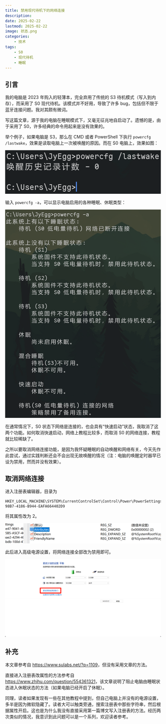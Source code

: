```yaml
---
title: 禁用现代待机下的网络连接
description: 
date: 2025-02-22
lastmod: 2025-02-22
image: 状态.png
categories:
    - 技术
tags:
    - S0
    - 现代待机
    - 睡眠
---
```


## 引言

我的电脑是 2023 年购入的轻薄本，完全弃用了传统的 S3 待机模式（写入到内存），而采用了 S0 现代待机。该模式并不好用，导致了许多 bug，包括但不限于蓝牙连接问题。我对其颇有微词。

写这篇文章，源于我的电脑在睡眠模式下，又毫无征兆地自启动了。遗憾的是，由于采用了 S0，许多经典的命令用起来是没有效果的。

举个例子，如果电脑是 S3，那么在 CMD 或者 PowerShell 下执行 `powercfg /lastwake`，效果是读取电脑上一次被唤醒的原因。而在 S0 电脑上，效果如图：

![命令](命令.png)

输入 `powercfg -a`，可以显示电脑启用的各种睡眠、休眠类型：

![状态](状态.png)

在通常情况下，S0 状态下网络是连接的，也会具有“快速启动”状态，我取消了这两个功能。如何取消快速启动，网络上教程比较多，而取消 S0 的网络连接，教程就比较稀缺了。

之所以要取消网络连接功能，是因为我怀疑睡眠的自动唤醒和网络有关，今天先作此尝试，通过实践判断还会不会出现无故唤醒的情况（注：电脑的唤醒定时器早已设为禁用，然而并没有效果）。

## 取消网络连接

进入注册表编辑器，目录为

```reg
HKEY_LOCAL_MACHINE\SYSTEM\CurrentControlSet\Control\Power\PowerSettings\F15576E8-98B7-4186-B944-EAFA664402D9
```

将其属性改为 2。

![属性](属性.png)

此后进入高级电源设置，将网络连接全部改为禁用即可。

![高级电源](电源.png)

## 补充

本文章参考自 <https://www.sulabs.net/?p=1109>，但没有采用文章的方法。

直接进入注册表改属性的方法参考自 <https://www.zhihu.com/question/554361321>，该文章说明了阻止电脑由睡眠状态进入休眠状态的方法（如果电脑已经开启了休眠）。

同理，读者如果发现有一些在其他教程中提到，但自己电脑上并没有的电源设置，多半是因为微软隐藏了。读者大可以触类旁通，搜索注册表中那些字符串，然后根据属性开启。这也是为什么我没有直接采用第一篇博文写入注册表的方法。经历两次类似的情况，我意识到此问题可以是一个系列，欢迎读者参考。
